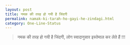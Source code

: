 ```yaml
---
layout: post
title: नमक की तरह हो गयी है जिंदगी
permalink: namak-ki-tarah-ho-gayi-he-zindagi.html
category: One-Line-Status
---
```

> नमक की तरह हो गयी है जिंदगी, लोग स्वादानुसार इस्तेमाल कर लेते हैं !!!
